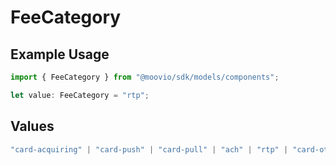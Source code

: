 # FeeCategory

## Example Usage

```typescript
import { FeeCategory } from "@moovio/sdk/models/components";

let value: FeeCategory = "rtp";
```

## Values

```typescript
"card-acquiring" | "card-push" | "card-pull" | "ach" | "rtp" | "card-other" | "network-passthrough" | "other"
```